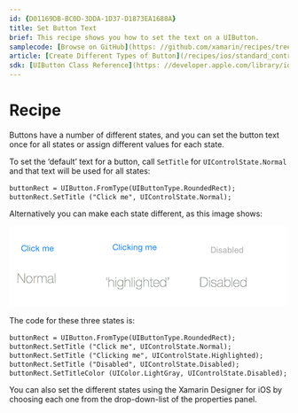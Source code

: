 ```yaml
---
id: {D01169DB-BC0D-3DDA-1D37-D1873EA1688A}  
title: Set Button Text  
brief: This recipe shows you how to set the text on a UIButton.  
samplecode: [Browse on GitHub](https: //github.com/xamarin/recipes/tree/master/ios/standard_controls/buttons/set_button_text/)  
article: [Create Different Types of Button](/recipes/ios/standard_controls/buttons/create_different_types_of_buttons)  
sdk: [UIButton Class Reference](https: //developer.apple.com/library/ios/#documentation/UIKit/Reference/UIButton_Class/UIButton/UIButton.html)  
---
```


<a name="Recipe" class="injected"></a>


# Recipe

Buttons have a number of different states, and you can set the button text
once for all states or assign different values for each state.

To set the ‘default’ text for a button, call `SetTitle` for
`UIControlState.Normal` and that text will be used for all states: 

```
buttonRect = UIButton.FromType(UIButtonType.RoundedRect);
buttonRect.SetTitle ("Click me", UIControlState.Normal);
```

Alternatively you can make each state different, as this image shows: 

 ![](Images/ButtonStates.png)

The code for these three states is: 

```
buttonRect = UIButton.FromType(UIButtonType.RoundedRect);
buttonRect.SetTitle ("Click me", UIControlState.Normal);
buttonRect.SetTitle ("Clicking me", UIControlState.Highlighted);
buttonRect.SetTitle ("Disabled", UIControlState.Disabled);
buttonRect.SetTitleColor (UIColor.LightGray, UIControlState.Disabled);
```

You can also set the different states using the Xamarin Designer for iOS by choosing
each one from the drop-down-list of the properties panel.